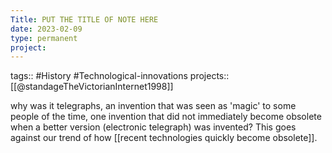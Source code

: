 ```yaml
---
Title: PUT THE TITLE OF NOTE HERE
date: 2023-02-09
type: permanent
project:
---
```


tags::  #History #Technological-innovations 
projects::[[@standageTheVictorianInternet1998]]

why was it telegraphs, an invention that was seen as 'magic' to some people of the time, one invention that did not immediately become obsolete when a better version (electronic telegraph) was invented? This goes against our trend of how [[recent technologies quickly become obsolete]].

